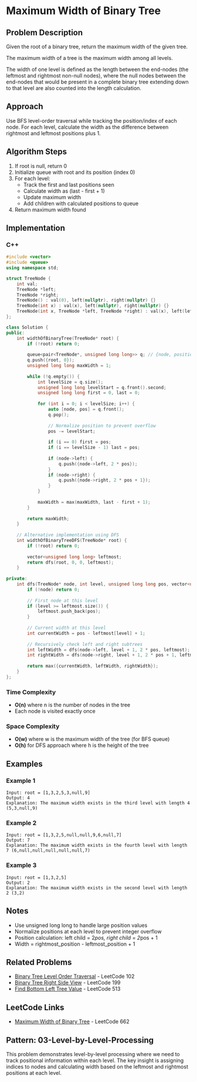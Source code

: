 # Maximum Width of Binary Tree

## Problem Description

Given the root of a binary tree, return the maximum width of the given tree.

The maximum width of a tree is the maximum width among all levels.

The width of one level is defined as the length between the end-nodes (the leftmost and rightmost non-null nodes), where the null nodes between the end-nodes that would be present in a complete binary tree extending down to that level are also counted into the length calculation.

## Approach

Use BFS level-order traversal while tracking the position/index of each node. For each level, calculate the width as the difference between rightmost and leftmost positions plus 1.

## Algorithm Steps

1. If root is null, return 0
2. Initialize queue with root and its position (index 0)
3. For each level:
   - Track the first and last positions seen
   - Calculate width as (last - first + 1)
   - Update maximum width
   - Add children with calculated positions to queue
4. Return maximum width found

## Implementation

### C++

```cpp
#include <vector>
#include <queue>
using namespace std;

struct TreeNode {
    int val;
    TreeNode *left;
    TreeNode *right;
    TreeNode() : val(0), left(nullptr), right(nullptr) {}
    TreeNode(int x) : val(x), left(nullptr), right(nullptr) {}
    TreeNode(int x, TreeNode *left, TreeNode *right) : val(x), left(left), right(right) {}
};

class Solution {
public:
    int widthOfBinaryTree(TreeNode* root) {
        if (!root) return 0;
        
        queue<pair<TreeNode*, unsigned long long>> q; // {node, position}
        q.push({root, 0});
        unsigned long long maxWidth = 1;
        
        while (!q.empty()) {
            int levelSize = q.size();
            unsigned long long levelStart = q.front().second;
            unsigned long long first = 0, last = 0;
            
            for (int i = 0; i < levelSize; i++) {
                auto [node, pos] = q.front();
                q.pop();
                
                // Normalize position to prevent overflow
                pos -= levelStart;
                
                if (i == 0) first = pos;
                if (i == levelSize - 1) last = pos;
                
                if (node->left) {
                    q.push({node->left, 2 * pos});
                }
                if (node->right) {
                    q.push({node->right, 2 * pos + 1});
                }
            }
            
            maxWidth = max(maxWidth, last - first + 1);
        }
        
        return maxWidth;
    }
    
    // Alternative implementation using DFS
    int widthOfBinaryTreeDFS(TreeNode* root) {
        if (!root) return 0;
        
        vector<unsigned long long> leftmost;
        return dfs(root, 0, 0, leftmost);
    }
    
private:
    int dfs(TreeNode* node, int level, unsigned long long pos, vector<unsigned long long>& leftmost) {
        if (!node) return 0;
        
        // First node at this level
        if (level >= leftmost.size()) {
            leftmost.push_back(pos);
        }
        
        // Current width at this level
        int currentWidth = pos - leftmost[level] + 1;
        
        // Recursively check left and right subtrees
        int leftWidth = dfs(node->left, level + 1, 2 * pos, leftmost);
        int rightWidth = dfs(node->right, level + 1, 2 * pos + 1, leftmost);
        
        return max({currentWidth, leftWidth, rightWidth});
    }
};
```

### Time Complexity

- **O(n)** where n is the number of nodes in the tree
- Each node is visited exactly once

### Space Complexity

- **O(w)** where w is the maximum width of the tree (for BFS queue)
- **O(h)** for DFS approach where h is the height of the tree

## Examples

### Example 1

```
Input: root = [1,3,2,5,3,null,9]
Output: 4
Explanation: The maximum width exists in the third level with length 4 (5,3,null,9)
```

### Example 2

```
Input: root = [1,3,2,5,null,null,9,6,null,7]
Output: 7
Explanation: The maximum width exists in the fourth level with length 7 (6,null,null,null,null,null,7)
```

### Example 3

```
Input: root = [1,3,2,5]
Output: 2
Explanation: The maximum width exists in the second level with length 2 (3,2)
```

## Notes

- Use unsigned long long to handle large position values
- Normalize positions at each level to prevent integer overflow
- Position calculation: left child = 2*pos, right child = 2*pos + 1
- Width = rightmost_position - leftmost_position + 1

## Related Problems

- [Binary Tree Level Order Traversal](https://leetcode.com/problems/binary-tree-level-order-traversal/) - LeetCode 102
- [Binary Tree Right Side View](https://leetcode.com/problems/binary-tree-right-side-view/) - LeetCode 199
- [Find Bottom Left Tree Value](https://leetcode.com/problems/find-bottom-left-tree-value/) - LeetCode 513

## LeetCode Links

- [Maximum Width of Binary Tree](https://leetcode.com/problems/maximum-width-of-binary-tree/) - LeetCode 662

## Pattern: 03-Level-by-Level-Processing

This problem demonstrates level-by-level processing where we need to track positional information within each level. The key insight is assigning indices to nodes and calculating width based on the leftmost and rightmost positions at each level.
